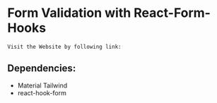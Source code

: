 # Form Validation with React-Form-Hooks

`Visit the Website by following link:` []()

## Dependencies:

- Material Tailwind
- react-hook-form
